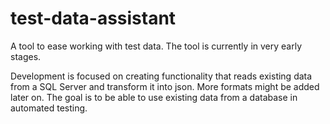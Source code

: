 # test-data-assistant

A tool to ease working with test data. The tool is currently in very early stages. 

Development is focused on creating functionality that reads existing data from a SQL Server
and transform it into json. More formats might be added later on. The goal is to be able
to use existing data from a database in automated testing.
